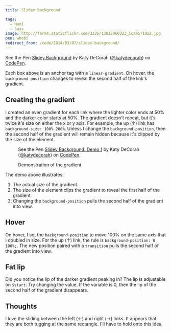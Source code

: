 ```yaml
---
title: Slidey background

tags:
  - Haml
  - Sass
image: http://farm4.staticflickr.com/3326/13012960323_1ca9571922.jpg
pen: whobi
redirect_from: /code/2014/03/07/slidey-background/
---
```


<p data-height="300" data-theme-id="97" data-slug-hash="whobi" data-default-tab="result" class='codepen'>See the Pen <a href='http://codepen.io/katydecorah/pen/whobi'>Slidey Background</a> by Katy DeCorah (<a href='http://codepen.io/katydecorah'>@katydecorah</a>) on <a href='http://codepen.io'>CodePen</a>.</p>

Each box above is an anchor tag with a `linear-gradient`. On hover, the `background-position` changes to reveal the second half of the link's gradient.

## Creating the gradient

I created an even gradient for each link where the lighter color ends at 50% and the darker color starts at 50%. The gradient doesn't repeat, but it's twice it's size on either the x or y axis. For example, the up (&uarr;) link has `background-size: 100% 200%`. Unless I change the `background-position`, then the second half of the gradient will remain hidden because it's clipped by the size of the element.

<figure>
<p data-height="500" data-theme-id="97" data-slug-hash="faf98b949f3b126b2c2d809367798c0f" data-default-tab="result" class='codepen img-half'>See the Pen <a href='http://codepen.io/katydecorah/pen/faf98b949f3b126b2c2d809367798c0f'>Slidey Background: Demo 1</a> by Katy DeCorah (<a href='http://codepen.io/katydecorah'>@katydecorah</a>) on <a href='http://codepen.io'>CodePen</a>.</p>
<figcaption>Demonstration of the gradient</figcaption>
</figure>

The demo above illustrates:

1. The actual size of the gradient.
2. The size of the element clips the gradient to reveal the first half of the gradient.
3. Changing the `background-position` pulls the second half of the gradient into view.

## Hover

On hover, I set the `background-position` to move 100% on the same axis that I doubled in size. For the up (&uarr;) link, the rule is `background-position: 0 100%;`. The new position paired with a `transition` pulls the second half of the gradient into view.

## Fat lip

Did you notice the lip of the darker gradient peaking in? The lip is adjustable on `$start`. Try changing the value. If the variable is 0, then the lip of the second half of the gradient disappears.

## Thoughts

I love the sliding between the left (&larr;) and right (&rarr;) links. It appears that they are both tugging at the same rectangle. I'll have to hold onto this idea.
